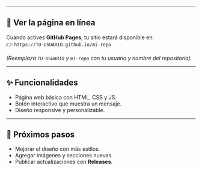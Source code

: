 
---

## 🚀 Ver la página en línea
Cuando actives **GitHub Pages**, tu sitio estará disponible en:  
👉 `https://TU-USUARIO.github.io/mi-repo`

*(Reemplaza `TU-USUARIO` y `mi-repo` con tu usuario y nombre del repositorio).*

---

## ✨ Funcionalidades
- Página web básica con HTML, CSS y JS.
- Botón interactivo que muestra un mensaje.
- Diseño responsive y personalizable.

---

## 📌 Próximos pasos
- Mejorar el diseño con más estilos.
- Agregar imágenes y secciones nuevas.
- Publicar actualizaciones con **Releases**.
